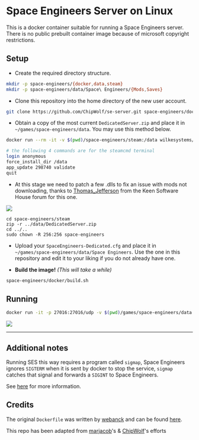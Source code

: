 # Space Engineers Server on Linux
This is a docker container suitable for running a Space Engineers server.
There is no public prebuilt container image because of microsoft copyright restrictions.

## Setup
- Create the required directory structure.

```bash
mkdir -p space-engineers/{docker,data,steam}
mkdir -p space-engineers/data/Space\ Engineers/{Mods,Saves}
```

- Clone this repository into the home directory of the new user account.

```bash
git clone https://github.com/ChipWolf/se-server.git space-engineers/docker
```

- Obtain a copy of the most current `DedicatedServer.zip` and place it in `~/games/space-engineers/data`. You may use this method below. 


```bash
docker run --rm -it -v $(pwd)/space-engineers/steam:/data wilkesystems/steamcmd

# the following 4 commands are for the steamcmd terminal
login anonymous
force_install_dir /data
app_update 298740 validate
quit
```

- At this stage we need to patch a few .dlls to fix an issue with mods not downloading, thanks to [Thomas\_Jefferson](https://forum.keenswh.com/members/thomas_jefferson.3913080/) from the Keen Software House forum for this one.

![](https://i.cwlf.uk/Jxav4.png)

```
cd space-engineers/steam
zip -r ../data/DedicatedServer.zip
cd ../..
sudo chown -R 256:256 space-engineers
```

- Upload your `SpaceEngineers-Dedicated.cfg` and place it in `~/games/space-engineers/data/Space Engineers`. Use the one in this repository and edit it to your liking if you do not already have one.

- **Build the image!** *(This will take a while)*

```bash
space-engineers/docker/build.sh
```

## Running

```bash
docker run -it -p 27016:27016/udp -v $(pwd)/games/space-engineers/data:/host --rm --name space-engineers saiban/space-engineers
```

![](https://i.cwlf.uk/PPXyG.png)

---

## Additional notes
Running SES this way requires a program called `sigmap`, Space Engineers ignores `SIGTERM` when it is sent by docker to stop the service, `sigmap` catches that signal and forwards a `SIGINT` to Space Engineers.

See [here](https://github.com/marjacob/sigmap "sigmap") for more information.

## Credits
The original `Dockerfile` was written by [webanck](https://github.com/webanck "webanck") and can be found [here](https://github.com/webanck/docker-wine-steam "Steam with Docker").

This repo has been adapted from [marjacob](https://github.com/marjacob "marjacob")'s & [ChipWolf](https://github.com/ChipWolf)'s efforts
